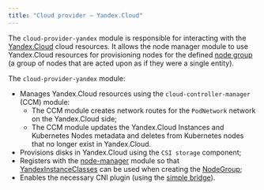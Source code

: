 ```yaml
---
title: "Cloud provider — Yandex.Cloud"
---
```


The `cloud-provider-yandex` module is responsible for interacting with the [Yandex.Cloud](https://cloud.yandex.com/en/) cloud resources. It allows the node manager module to use Yandex.Cloud resources for provisioning nodes for the defined [node group](../../modules/040-node-manager/cr.html#nodegroup) (a group of nodes that are acted upon as if they were a single entity).

The `cloud-provider-yandex` module:
- Manages Yandex.Cloud resources using the `cloud-controller-manager` (CCM) module:
    * The CCM module creates network routes for the `PodNetwork` network on the Yandex.Cloud side;
    * The CCM module updates the Yandex.Cloud Instances and Kubernetes Nodes metadata and deletes from Kubernetes nodes that no longer exist in Yandex.Cloud.
- Provisions disks in Yandex.Cloud using the `CSI storage` component;
- Registers with the [node-manager](../../modules/040-node-manager/) module so that [YandexInstanceClasses](cr.html#yandexinstanceclass) can be used when creating the [NodeGroup](../../modules/040-node-manager/cr.html#nodegroup);
- Enables the necessary CNI plugin (using the [simple bridge](../../modules/035-cni-simple-bridge/)).
